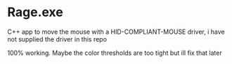 # Rage.exe
C++ app to move the mouse with a HID-COMPLIANT-MOUSE driver, i have not supplied the driver in this repo

100% working. Maybe the color thresholds are too tight but ill fix that later
